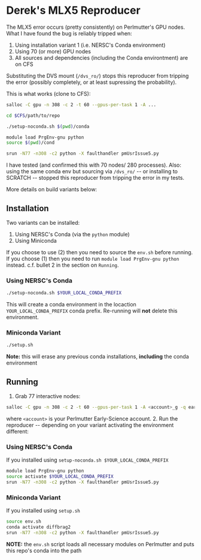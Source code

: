 # Derek's MLX5 Reproducer

The MLX5 error occurs (pretty consistently) on Perlmutter's GPU nodes. What I
have found the bug is reliably tripped when:
1. Using installation variant 1 (i.e. NERSC's Conda environment)
2. Using 70 (or more) GPU nodes
3. All sources and dependencies (including the Conda environtment) are on CFS

Substituting the DVS mount (`/dvs_ro/`) stops this reproducer from tripping the
error (possibly completely, or at least supressing the probability).

This is what works (clone to CFS):
```bash
salloc -C gpu -n 308 -c 2 -t 60 --gpus-per-task 1 -A ...

cd $CFS/path/to/repo

./setup-noconda.sh $(pwd)/conda

module load PrgEnv-gnu python
source $(pwd)/cond

srun -N77 -n308 -c2 python -X faulthandler pmUsrIssue5.py
```

I have tested (and confirmed this with 70 nodes/ 280 processes). Also: using
the same conda env but sourcing via `/dvs_ro/` -- or installing to SCRATCH --
stopped this reproducer from tripping the error in my tests.

More details on build variants below:

## Installation

Two variants can be installed:
1. Using NERSC's Conda (via the `python` module)
2. Using Miniconda

If you choose to use (2) then you need to source the `env.sh` before running.
If you choose (1) then you need to run `module load PrgEnv-gnu python` instead.
c.f. bullet 2 in the section on `Running`.

### Using NERSC's Conda

```bash
./setup-noconda.sh $YOUR_LOCAL_CONDA_PREFIX
```
This will create a conda environment in the locaction `YOUR_LOCAL_CONDA_PREFIX`
conda prefix. Re-running will **not** delete this environment.

### Miniconda Variant

```bash
./setup.sh
```
**Note:** this will erase any previous conda installations, **including** the
conda environment

## Running

1. Grab 77 interactive nodes:
```bash
salloc -C gpu -n 308 -c 2 -t 60 --gpus-per-task 1 -A <account>_g -q early_science
```
where `<account>` is your Perlmutter Early-Science account.
2. Run the reproducer -- depending on your variant activating the environment
different:

### Using NERSC's Conda

If you installed using `setup-noconda.sh $YOUR_LOCAL_CONDA_PREFIX`
```bash
module load PrgEnv-gnu python
source activate $YOUR_LOCAL_CONDA_PREFIX
srun -N77 -n308 -c2 python -X faulthandler pmUsrIssue5.py
```


### Miniconda Variant

If you installed using `setup.sh`
```bash
source env.sh
conda activate diffbrag2
srun -N77 -n308 -c2 python -X faulthandler pmUsrIssue5.py
```
**NOTE:** the `env.sh` script loads all necessary modules on Perlmutter and
puts this repo's conda into the path
